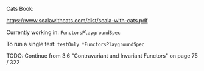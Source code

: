 Cats Book:

https://www.scalawithcats.com/dist/scala-with-cats.pdf

Currently working in: `FunctorsPlaygroundSpec`

To run a single test: `testOnly *FunctorsPlaygroundSpec`

TODO: Continue from 3.6 "Contravariant and Invariant Functors" on page 75 / 322